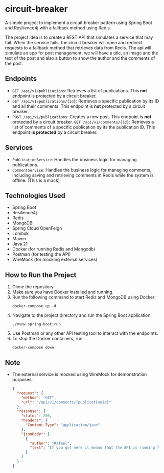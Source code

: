 # circuit-breaker

A simple project to implement a circuit breaker pattern using Spring Boot and Resilience4j with a fallback method using Redis.

The project idea is to create a REST API that simulates a service that may fail. When the service fails, the circuit breaker will open and redirect requests to a fallback method that retrieves data from Redis. The api will simulate an app for post management, we will have a title, an image and the text of the post and also a button to show the author and the comments of the post.

## Endpoints

- `GET /api/v1/publications`: Retrieves a list of publications. This **not** endpoint is protected by a circuit breaker.
- `GET /api/v1/publications/{id}`: Retrieves a specific publication by its ID and all their comments. This endpoint is **not**  protected by a circuit breaker.
- `POST /api/v1/publications`: Creates a new post. This endpoint is **not** protected by a circuit breaker.
   `GET /api/v1/comments/{id}`: Retrieves a list of comments of a specific publication by its the publication ID. This endpoint **is protected** by a circuit breaker.

## Services

- `PublicationService`: Handles the business logic for managing publications.
- `CommentService`: Handles the business logic for managing comments, including saving and retrieving comments in Redis while the system is offline. (This is a mock)

## Technologies Used

- Spring Boot
- Resilience4j
- Redis
- MongoDB
- Spring Cloud OpenFeign
- Lombok
- Maven
- Java 21
- Docker (for running Redis and Mongodb)
- Postman (for testing the API)
- WireMock (for mocking external services)

## How to Run the Project

1. Clone the repository.
2. Make sure you have Docker installed and running.
3. Run the following command to start Redis and MongoDB using Docker:
   ```
   docker-compose up -d
   ```
4. Navigate to the project directory and run the Spring Boot application:
   ```
   ./mvnw spring-boot:run
   ```
5. Use Postman or any other API testing tool to interact with the endpoints.
6. To stop the Docker containers, run:
   ```
   docker-compose down
   ```

## Note

- The external service is mocked using WireMock for demonstration purposes.
  ```json
  {
    "request": {
      "method": "GET",
      "url": "/api/v1/comments/{publicationId}"
    },
    "response": {
      "status": 200,
      "headers": {
        "Content-Type": "application/json"
      },
      "jsonBody": [
        {
          "author": "Rafael",
          "text": "If you got here it means that the API is running fine, the wiremock worked well and the circuit is closed"
        }
      ]
    }
  }
  ```
